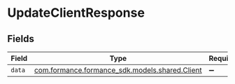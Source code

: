 # UpdateClientResponse


## Fields

| Field                                                                           | Type                                                                            | Required                                                                        | Description                                                                     |
| ------------------------------------------------------------------------------- | ------------------------------------------------------------------------------- | ------------------------------------------------------------------------------- | ------------------------------------------------------------------------------- |
| `data`                                                                          | [com.formance.formance_sdk.models.shared.Client](../../models/shared/Client.md) | :heavy_minus_sign:                                                              | N/A                                                                             |